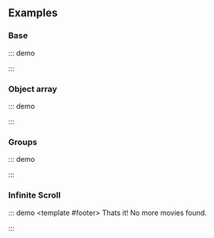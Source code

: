## Examples

### Base

::: demo
<template>
    <section>
        <p class="content"><b>Selected:</b> {{ selected }}</p>
        <o-field label="Find a JS framework">
            <o-autocomplete
                rounded
                expanded
                v-model="name"
                :data="filteredDataArray"
                placeholder="e.g. jQuery"
                icon="search"
                clearable
                @select="option => selected = option">
                <template #empty>No results found</template>
            </o-autocomplete>
        </o-field>
    </section>
</template>

<script>
    export default {
        data() {
            return {
                data: [
                    'Angular',
                    'Angular 2',
                    'Aurelia',
                    'Backbone',
                    'Ember',
                    'jQuery',
                    'Meteor',
                    'Node.js',
                    'Polymer',
                    'React',
                    'RxJS',
                    'Vue.js'
                ],
                name: '',
                selected: null
            }
        },
        computed: {
            filteredDataArray() {
                return this.data.filter((option) => {
                    return option
                        .toString()
                        .toLowerCase()
                        .indexOf(this.name.toLowerCase()) >= 0
                })
            }
        }
    }
</script>
:::

### Object array

::: demo
<template>
    <section>
        <o-field grouped group-multiline>
            <o-switch v-model="openOnFocus">Open dropdown on focus</o-switch>
            <o-switch v-model="keepFirst">Keep-first</o-switch>
        </o-field>
        <p class="content"><b>Selected:</b> {{ selected }}</p>
        <o-field label="Find a name">
            <o-autocomplete
                v-model="name"
                placeholder="e.g. Anne"
                :keep-first="keepFirst"
                :open-on-focus="openOnFocus"
                :data="filteredDataObj"
                field="user.first_name"
                @select="option => selected = option">
            </o-autocomplete>
        </o-field>
    </section>
</template>

<script>
    const data = [{"id":1,"user":{"first_name":"Jesse","last_name":"Simmons"},"date":"2016/10/15 13:43:27","gender":"Male"},
    {"id":2,"user":{"first_name":"John","last_name":"Jacobs"},"date":"2016/12/15 06:00:53","gender":"Male"},
    {"id":3,"user":{"first_name":"Tina","last_name":"Gilbert"},"date":"2016/04/26 06:26:28","gender":"Female"},
    {"id":4,"user":{"first_name":"Clarence","last_name":"Flores"},"date":"2016/04/10 10:28:46","gender":"Male"},
    {"id":5,"user":{"first_name":"Anne","last_name":"Lee"},"date":"2016/12/06 14:38:38","gender":"Female"},
    {"id":6,"user":{"first_name":"Sara","last_name":"Armstrong"},"date":"2016/09/23 18:50:04","gender":"Female"},
    {"id":7,"user":{"first_name":"Anthony","last_name":"Webb"},"date":"2016/08/30 23:49:38","gender":"Male"},
    {"id":8,"user":{"first_name":"Andrew","last_name":"Greene"},"date":"2016/11/20 14:57:47","gender":"Male"},
    {"id":9,"user":{"first_name":"Russell","last_name":"White"},"date":"2016/07/13 09:29:49","gender":"Male"},
    {"id":10,"user":{"first_name":"Lori","last_name":"Hunter"},"date":"2016/12/09 01:44:05","gender":"Female"},
    {"id":11,"user":{"first_name":"Ronald","last_name":"Wood"},"date":"2016/12/04 02:23:48","gender":"Male"},
    {"id":12,"user":{"first_name":"Michael","last_name":"Harper"},"date":"2016/07/27 13:28:15","gender":"Male"},
    {"id":13,"user":{"first_name":"George","last_name":"Dunn"},"date":"2017/03/07 12:26:52","gender":"Male"},
    {"id":14,"user":{"first_name":"Eric","last_name":"Rogers"},"date":"2016/06/07 05:41:52","gender":"Male"},
    {"id":15,"user":{"first_name":"Juan","last_name":"Meyer"},"date":"2017/02/01 04:56:34","gender":"Male"},
    {"id":16,"user":{"first_name":"Silvia","last_name":"Rosa"},"date":"2017/01/26 11:50:04","gender":"Female"},
    {"id":17,"user":{"first_name":"Lori","last_name":"Cunningham"},"date":"2016/05/01 10:00:56","gender":"Female"},
    {"id":18,"user":{"first_name":"Charles","last_name":"Graham"},"date":"2016/05/31 06:43:30","gender":"Male"},
    {"id":19,"user":{"first_name":"Henry","last_name":"Morrison"},"date":"2016/09/27 16:15:44","gender":"Male"},
    {"id":20,"user":{"first_name":"Albert","last_name":"Mendoza"},"date":"2016/08/08 05:29:24","gender":"Male"},
    {"id":21,"user":{"first_name":"Ruby","last_name":"Snyder"},"date":"2017/04/01 12:04:39","gender":"Female"},
    {"id":22,"user":{"first_name":"Jesse","last_name":"Warren"},"date":"2016/08/20 01:36:38","gender":"Male"},
    {"id":23,"user":{"first_name":"Carlos","last_name":"Ferguson"},"date":"2016/05/31 10:40:29","gender":"Male"},
    {"id":24,"user":{"first_name":"Melissa","last_name":"Peters"},"date":"2016/07/23 00:41:54","gender":"Female"},
    {"id":25,"user":{"first_name":"Arthur","last_name":"Garza"},"date":"2017/03/11 14:11:37","gender":"Male"},
    {"id":26,"user":{"first_name":"Joe","last_name":"Berry"},"date":"2016/07/09 15:16:56","gender":"Male"},
    {"id":27,"user":{"first_name":"Joseph","last_name":"Bishop"},"date":"2016/10/04 19:44:54","gender":"Male"},
    {"id":28,"user":{"first_name":"Sarah","last_name":"Harper"},"date":"2016/09/23 05:09:11","gender":"Female"},
    {"id":29,"user":{"first_name":"Christopher","last_name":"Fuller"},"date":"2016/04/12 00:05:35","gender":"Male"},
    {"id":30,"user":{"first_name":"Alan","last_name":"Mendoza"},"date":"2016/04/22 10:48:02","gender":"Male"},
    {"id":31,"user":{"first_name":"James","last_name":"Davis"},"date":"2017/01/16 15:17:03","gender":"Male"},
    {"id":32,"user":{"first_name":"Scott","last_name":"Welch"},"date":"2016/10/04 23:31:51","gender":"Male"},
    {"id":33,"user":{"first_name":"Mildred","last_name":"Myers"},"date":"2016/11/23 13:46:18","gender":"Female"},
    {"id":34,"user":{"first_name":"Victor","last_name":"Martinez"},"date":"2016/04/06 17:05:07","gender":"Male"},
    {"id":35,"user":{"first_name":"Susan","last_name":"Medina"},"date":"2016/12/09 10:33:37","gender":"Female"},
    {"id":36,"user":{"first_name":"Judy","last_name":"Long"},"date":"2016/07/26 16:19:04","gender":"Female"},
    {"id":37,"user":{"first_name":"Joan","last_name":"Myers"},"date":"2016/09/22 04:55:54","gender":"Female"},
    {"id":38,"user":{"first_name":"Rachel","last_name":"Gonzales"},"date":"2016/07/15 13:56:38","gender":"Female"},
    {"id":39,"user":{"first_name":"Roger","last_name":"Hunt"},"date":"2016/08/14 10:43:11","gender":"Male"},
    {"id":40,"user":{"first_name":"Dorothy","last_name":"Howard"},"date":"2016/06/19 05:34:49","gender":"Female"},
    {"id":41,"user":{"first_name":"Eugene","last_name":"Lynch"},"date":"2016/12/24 08:19:24","gender":"Male"},
    {"id":42,"user":{"first_name":"Kathy","last_name":"Webb"},"date":"2017/04/01 21:09:05","gender":"Female"},
    {"id":43,"user":{"first_name":"Antonio","last_name":"White"},"date":"2017/02/10 06:51:20","gender":"Male"},
    {"id":44,"user":{"first_name":"Louis","last_name":"Spencer"},"date":"2016/10/08 02:20:22","gender":"Male"},
    {"id":45,"user":{"first_name":"Andrea","last_name":"Marshall"},"date":"2016/09/04 10:59:57","gender":"Female"},
    {"id":46,"user":{"first_name":"Eugene","last_name":"Sims"},"date":"2017/03/15 06:39:48","gender":"Male"},
    {"id":47,"user":{"first_name":"Mildred","last_name":"Gibson"},"date":"2016/04/18 06:43:54","gender":"Female"},
    {"id":48,"user":{"first_name":"Joan","last_name":"Arnold"},"date":"2016/12/16 04:52:23","gender":"Female"},
    {"id":49,"user":{"first_name":"Jesse","last_name":"Schmidt"},"date":"2016/06/11 02:44:33","gender":"Male"},
    {"id":50,"user":{"first_name":"David","last_name":"Frazier"},"date":"2017/02/15 21:46:30","gender":"Male"},
    {"id":51,"user":{"first_name":"Nicholas","last_name":"Howell"},"date":"2016/11/01 15:08:31","gender":"Male"},
    {"id":52,"user":{"first_name":"Douglas","last_name":"Chapman"},"date":"2017/02/08 03:33:24","gender":"Male"},
    {"id":53,"user":{"first_name":"Bruce","last_name":"Simmons"},"date":"2016/07/14 12:11:17","gender":"Male"},
    {"id":54,"user":{"first_name":"Antonio","last_name":"George"},"date":"2016/11/07 19:12:55","gender":"Male"},
    {"id":55,"user":{"first_name":"Chris","last_name":"Marshall"},"date":"2016/07/03 12:11:45","gender":"Male"},
    {"id":56,"user":{"first_name":"Ashley","last_name":"Hudson"},"date":"2016/10/14 21:08:05","gender":"Female"},
    {"id":57,"user":{"first_name":"Alan","last_name":"Edwards"},"date":"2017/03/22 21:10:25","gender":"Male"},
    {"id":58,"user":{"first_name":"George","last_name":"Clark"},"date":"2016/04/28 03:15:05","gender":"Male"},
    {"id":59,"user":{"first_name":"Frank","last_name":"Porter"},"date":"2016/09/08 00:48:14","gender":"Male"},
    {"id":60,"user":{"first_name":"Christopher","last_name":"Palmer"},"date":"2016/05/24 08:58:12","gender":"Male"}]

    export default {
        data() {
            return {
                data,
                keepFirst: false,
                openOnFocus: false,
                name: '',
                selected: null
            }
        },
        computed: {
            filteredDataObj() {
                return this.data.filter((option) => {
                    return option.user.first_name
                        .toString()
                        .toLowerCase()
                        .indexOf(this.name.toLowerCase()) >= 0
                })
            }
        }
    }
</script>
:::

### Groups

::: demo
<template>
    <section>
        <p class="content"><b>Selected:</b> {{ selected }}</p>
        <o-field label="Find a food">
            <o-autocomplete
                v-model="name"
                group-field="type"
                group-options="items"
                open-on-focus
                :data="filteredDataObj"
                field="user.first_name"
                @select="option => (selected = option)"
            >
            </o-autocomplete>
        </o-field>
    </section>
</template>

<script>
export default {
    data() {
        return {
            data: [
                {
                    type: 'Fruit',
                    items: ['Apple', 'Banana', 'Watermelon']
                },
                {
                    type: 'Vegetables',
                    items: ['Carrot', 'Broccoli', 'Cucumber', 'Onion']
                }
            ],
            name: '',
            selected: null
        }
    },
    computed: {
        filteredDataObj() {
            const newData = []
              this.data.forEach(element => {
                const items = element.items.filter(item =>
                    item.toLowerCase().indexOf(this.name.toLowerCase()) >= 0)
                if (items.length) {
                    newData.push({ type: element.type, items})
                }
            })
            return newData
        }
    }
}
</script>
:::

### Infinite Scroll

::: demo
<template>
    <section>
        <p class="content"><b>Selected:</b> {{ selected }}</p>
        <o-field label="Find a movie">
            <o-autocomplete
                :data="data"
                placeholder="e.g. Fight Club"
                field="title"
                :loading="isFetching"
                check-infinite-scroll
                :debounce-typing="500"
                @typing="getAsyncData"
                @select="option => selected = option"
                @infinite-scroll="getMoreAsyncData">
                <template #default="props">
                    <div class="media">
                        <div class="media-left">
                            <img width="32" :src="`https://image.tmdb.org/t/p/w500/${props.option.poster_path}`">
                        </div>
                        <div class="media-content">
                            {{ props.option.title }}
                            <br>
                            <small>
                                Released at {{ props.option.release_date }},
                                rated <b>{{ props.option.vote_average }}</b>
                            </small>
                        </div>
                    </div>
                </template>
                <template #footer>
                    <span v-show="page > totalPages" class="has-text-grey"> Thats it! No more movies found. </span>
                </template>
            </o-autocomplete>
        </o-field>
    </section>
</template>

<script>
    export default {
        data() {
            return {
                data: [],
                selected: null,
                isFetching: false,
                name: '',
                page: 1,
                totalPages: 1
            }
        },
        methods: {
            getAsyncData(name) {
                // String update
                if (this.name !== name) {
                    this.name = name
                    this.data = []
                    this.page = 1
                    this.totalPages = 1
                }
                // String cleared
                if (!name.length) {
                    this.data = []
                    this.page = 1
                    this.totalPages = 1
                    return
                }
                // Reached last page
                if (this.page > this.totalPages) {
                    return
                }
                this.isFetching = true
                fetch(`https://api.themoviedb.org/3/search/movie?api_key=bb6f51bef07465653c3e553d6ab161a8&query=${name}&page=${this.page}`)
                    .then(response => response.json())
                    .then((data) => {
                        data.results.forEach((item) => this.data.push(item))
                        
                        this.page++
                        this.totalPages = data.total_pages
                    })
                    .catch((error) => {
                        throw error
                    })
                    .finally(() => {
                        this.isFetching = false
                    })
            },
            getMoreAsyncData() {
                this.getAsyncData(this.name)
            }
        }
    }
</script>
:::
